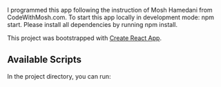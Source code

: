 I programmed this app following the instruction of Mosh Hamedani from CodeWithMosh.com. To start this app locally in development mode: npm start. Please install all dependencies by running npm install. 

This project was bootstrapped with [Create React App](https://github.com/facebook/create-react-app).

## Available Scripts

In the project directory, you can run:

